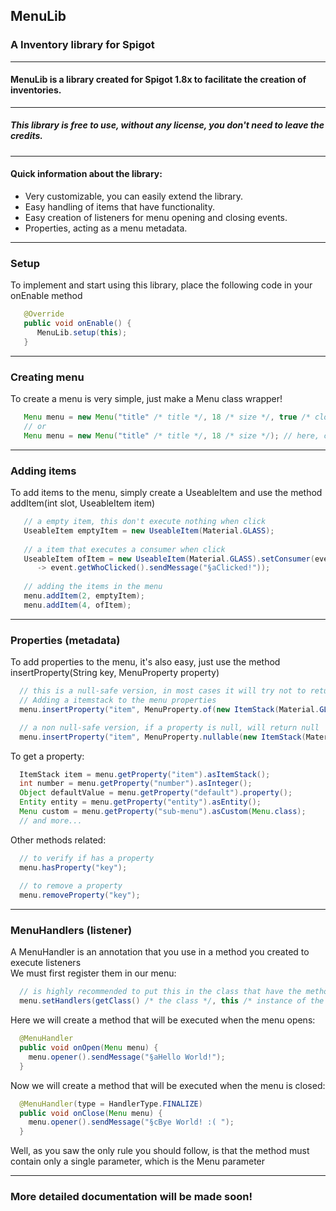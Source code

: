 ## MenuLib
### A Inventory library for Spigot

---

#### MenuLib is a library created for Spigot 1.8x to facilitate the creation of inventories. <br>

---

##### This library is free to use, without any license, you don't need to leave the credits. <br>

--- 

#### Quick information about the library:
- Very customizable, you can easily extend the library.
- Easy handling of items that have functionality.
- Easy creation of listeners for menu opening and closing events.
- Properties, acting as a menu metadata.

---

### Setup
To implement and start using this library,
place the following code in your onEnable method

```java
   @Override
   public void onEnable() {
      MenuLib.setup(this);
   }
```

--- 

### Creating menu
To create a menu is very simple, just make a Menu class wrapper!

```java
   Menu menu = new Menu("title" /* title */, 18 /* size */, true /* closeable */);
   // or
   Menu menu = new Menu("title" /* title */, 18 /* size */); // here, closeable is true
```

---

### Adding items 
To add items to the menu, simply create a UseableItem and use the method addItem(int slot, UseableItem item)

```java
   // a empty item, this don't execute nothing when click
   UseableItem emptyItem = new UseableItem(Material.GLASS);
   
   // a item that executes a consumer when click
   UseableItem ofItem = new UseableItem(Material.GLASS).setConsumer(event
      -> event.getWhoClicked().sendMessage("§aClicked!"));
      
   // adding the items in the menu
   menu.addItem(2, emptyItem);
   menu.addItem(4, ofItem);
```

---

### Properties (metadata)
To add properties to the menu, it's also easy, just use the method insertProperty(String key, MenuProperty property)

```java
  // this is a null-safe version, in most cases it will try not to return null
  // Adding a itemstack to the menu properties
  menu.insertProperty("item", MenuProperty.of(new ItemStack(Material.GLASS)));

  // a non null-safe version, if a property is null, will return null
  menu.insertProperty("item", MenuProperty.nullable(new ItemStack(Material.GLASS)));
```

To get a property:

```java
  ItemStack item = menu.getProperty("item").asItemStack();
  int number = menu.getProperty("number").asInteger();
  Object defaultValue = menu.getProperty("default").property();
  Entity entity = menu.getProperty("entity").asEntity();
  Menu custom = menu.getProperty("sub-menu").asCustom(Menu.class);
  // and more...
```

Other methods related:

```java
  // to verify if has a property
  menu.hasProperty("key");
      
  // to remove a property
  menu.removeProperty("key");
```

---

### MenuHandlers (listener)
A MenuHandler is an annotation that you use in a method you created to execute listeners <br>
We must first register them in our menu:

```java
  // is highly recommended to put this in the class that have the methods annoted with MenuHandler
  menu.setHandlers(getClass() /* the class */, this /* instance of the methods, in most cases a 'this' resolves */);
```

Here we will create a method that will be executed when the menu opens:

```java
  @MenuHandler
  public void onOpen(Menu menu) {
    menu.opener().sendMessage("§aHello World!");
  }
```

Now we will create a method that will be executed when the menu is closed:

```java
  @MenuHandler(type = HandlerType.FINALIZE)
  public void onClose(Menu menu) {
    menu.opener().sendMessage("§cBye World! :( ");
  }
```

Well, as you saw the only rule you should follow, is that the method must contain only a single parameter, which is the Menu parameter

---


### More detailed documentation will be made soon!











